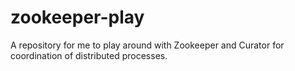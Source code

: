 zookeeper-play
==============

A repository for me to play around with Zookeeper and Curator for coordination of distributed processes.
